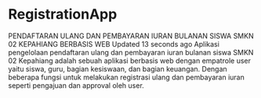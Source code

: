 # RegistrationApp
 PENDAFTARAN ULANG DAN PEMBAYARAN IURAN BULANAN SISWA SMKN 02 KEPAHIANG BERBASIS WEB  Updated 13 seconds ago Aplikasi pengelolaan pendaftaran ulang dan pembayaran iuran bulanan siswa SMKN 02 Kepahiang adalah sebuah aplikasi berbasis web dengan empatrole user yaitu siswa, guru, bagian kesiswaan, dan bagian keuangan. Dengan beberapa fungsi untuk melakukan registrasi ulang dan pembayaran iuran seperti pengajuan dan approval oleh user.
